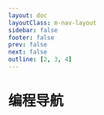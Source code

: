 ```yaml
---
layout: doc
layoutClass: m-nav-layout
sidebar: false
footer: false
prev: false
next: false
outline: [2, 3, 4]
---
```


<style src="/.vitepress/theme/style/navigation.css"></style>

<script setup>
import { NAV_DATA } from '/settings/navigation.mts'
</script>

# 编程导航

<MNavLinks v-for="{title, items} in NAV_DATA" :title="title" :items="items"/>
